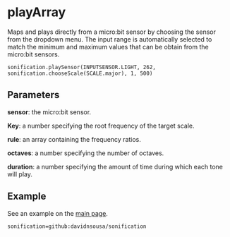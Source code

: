 # playArray

Maps and plays directly from a micro:bit sensor by choosing the sensor from  the dropdown menu. The input range is automatically selected to match the minimum and maximum values that can be obtain from the micro:bit sensors.

```sig
sonification.playSensor(INPUTSENSOR.LIGHT, 262, sonification.chooseScale(SCALE.major), 1, 500)
```

## Parameters

**sensor**: the micro:bit sensor.

**Key**: a number specifying the root frequency of the target scale.

**rule**: an array containing the frequency ratios.

**octaves**: a number specifying the number of octaves.

**duration**: a number specifying the amount of time during which each tone will play.

## Example

See an example on the [main page](/README.md).

```package
sonification=github:davidnsousa/sonification
```
